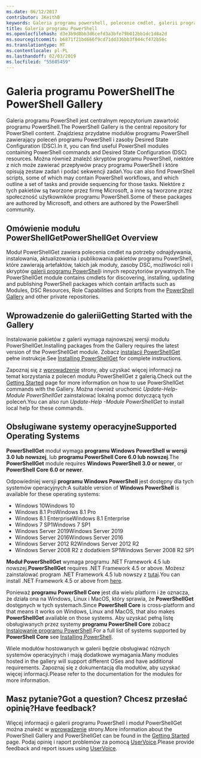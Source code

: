 ```yaml
---
ms.date: 06/12/2017
contributor: JKeithB
keywords: Galeria programu powershell, polecenie cmdlet, galerii programu PowerShell, psget
title: Galeria programu PowerShell
ms.openlocfilehash: d3e3b9d8bb3d6cefd3a3bfe79b012bb1dc1d8a2d
ms.sourcegitcommit: b6871f21bd666f9cd71dd336bb3f844cf472b56c
ms.translationtype: MT
ms.contentlocale: pl-PL
ms.lasthandoff: 02/03/2019
ms.locfileid: "55685459"
---
```

# <a name="the-powershell-gallery"></a><span data-ttu-id="5fed7-103">Galeria programu PowerShell</span><span class="sxs-lookup"><span data-stu-id="5fed7-103">The PowerShell Gallery</span></span>

<span data-ttu-id="5fed7-104">Galeria programu PowerShell jest centralnym repozytorium zawartość programu PowerShell.</span><span class="sxs-lookup"><span data-stu-id="5fed7-104">The PowerShell Gallery is the central repository for PowerShell content.</span></span> <span data-ttu-id="5fed7-105">Znajdziesz przydatne modułów programu PowerShell zawierający poleceń programu PowerShell i zasoby Desired State Configuration (DSC).</span><span class="sxs-lookup"><span data-stu-id="5fed7-105">In it, you can find useful PowerShell modules containing PowerShell commands and Desired State Configuration (DSC) resources.</span></span>
<span data-ttu-id="5fed7-106">Można również znaleźć skryptów programu PowerShell, niektóre z nich może zawierać przepływów pracy programu PowerShell i które opisują zestaw zadań i podać sekwencji zadań.</span><span class="sxs-lookup"><span data-stu-id="5fed7-106">You can also find PowerShell scripts, some of which may contain PowerShell workflows, and which outline a set of tasks and provide sequencing for those tasks.</span></span> <span data-ttu-id="5fed7-107">Niektóre z tych pakietów są tworzone przez firmę Microsoft, a inne są tworzone przez społeczność użytkowników programu PowerShell.</span><span class="sxs-lookup"><span data-stu-id="5fed7-107">Some of these packages are authored by Microsoft, and others are authored by the PowerShell community.</span></span>

## <a name="powershellget-overview"></a><span data-ttu-id="5fed7-108">Omówienie modułu PowerShellGet</span><span class="sxs-lookup"><span data-stu-id="5fed7-108">PowerShellGet Overview</span></span>

<span data-ttu-id="5fed7-109">Moduł PowerShellGet zawiera polecenia cmdlet na potrzeby odnajdywania, instalowania, aktualizowania i publikowania pakietów programu PowerShell, które zawierają artefaktów, takich jak moduły, zasoby DSC, możliwości roli i skryptów [galerii programu PowerShell](https://www.PowerShellGallery.com)i innych repozytoriów prywatnych.</span><span class="sxs-lookup"><span data-stu-id="5fed7-109">The PowerShellGet module contains cmdlets for discovering, installing, updating and publishing PowerShell packages which contain artifacts such as Modules, DSC Resources, Role Capabilities and Scripts from the [PowerShell Gallery](https://www.PowerShellGallery.com) and other private repositories.</span></span>

## <a name="getting-started-with-the-gallery"></a><span data-ttu-id="5fed7-110">Wprowadzenie do galerii</span><span class="sxs-lookup"><span data-stu-id="5fed7-110">Getting Started with the Gallery</span></span>

<span data-ttu-id="5fed7-111">Instalowanie pakietów z galerii wymaga najnowszej wersji modułu PowerShellGet.</span><span class="sxs-lookup"><span data-stu-id="5fed7-111">Installing packages from the Gallery requires the latest version of the PowerShellGet module.</span></span>
<span data-ttu-id="5fed7-112">Zobacz [instalacji PowerShellGet](installing-psget.md) pełne instrukcje.</span><span class="sxs-lookup"><span data-stu-id="5fed7-112">See [Installing PowerShellGet](installing-psget.md) for complete instructions.</span></span>

<span data-ttu-id="5fed7-113">Zapoznaj się z [wprowadzenie](getting-started.md) strony, aby uzyskać więcej informacji na temat korzystania z poleceń modułu PowerShellGet z galerią.</span><span class="sxs-lookup"><span data-stu-id="5fed7-113">Check out the [Getting Started](getting-started.md) page for more information on how to use PowerShellGet commands with the Gallery.</span></span> <span data-ttu-id="5fed7-114">Można również uruchomić *Update-Help-Module PowerShellGet* zainstalować lokalną pomoc dotyczącą tych poleceń.</span><span class="sxs-lookup"><span data-stu-id="5fed7-114">You can also run *Update-Help -Module PowerShellGet* to install local help for these commands.</span></span>

## <a name="supported-operating-systems"></a><span data-ttu-id="5fed7-115">Obsługiwane systemy operacyjne</span><span class="sxs-lookup"><span data-stu-id="5fed7-115">Supported Operating Systems</span></span>

<span data-ttu-id="5fed7-116">**PowerShellGet** moduł wymaga **programu Windows PowerShell w wersji 3.0 lub nowszej**, lub **programu PowerShell Core 6.0 lub nowszej**.</span><span class="sxs-lookup"><span data-stu-id="5fed7-116">The **PowerShellGet** module requires **Windows PowerShell 3.0 or newer**, or **PowerShell Core 6.0 or newer**.</span></span>

<span data-ttu-id="5fed7-117">Odpowiedniej wersji **programu Windows PowerShell** jest dostępny dla tych systemów operacyjnych:</span><span class="sxs-lookup"><span data-stu-id="5fed7-117">A suitable version of **Windows PowerShell** is available for these operating systems:</span></span>

- <span data-ttu-id="5fed7-118">Windows 10</span><span class="sxs-lookup"><span data-stu-id="5fed7-118">Windows 10</span></span>
- <span data-ttu-id="5fed7-119">Windows 8.1 Pro</span><span class="sxs-lookup"><span data-stu-id="5fed7-119">Windows 8.1 Pro</span></span>
- <span data-ttu-id="5fed7-120">Windows 8.1 Enterprise</span><span class="sxs-lookup"><span data-stu-id="5fed7-120">Windows 8.1 Enterprise</span></span>
- <span data-ttu-id="5fed7-121">Windows 7 SP1</span><span class="sxs-lookup"><span data-stu-id="5fed7-121">Windows 7 SP1</span></span>
- <span data-ttu-id="5fed7-122">Windows Server 2019</span><span class="sxs-lookup"><span data-stu-id="5fed7-122">Windows Server 2019</span></span>
- <span data-ttu-id="5fed7-123">Windows Server 2016</span><span class="sxs-lookup"><span data-stu-id="5fed7-123">Windows Server 2016</span></span>
- <span data-ttu-id="5fed7-124">Windows Server 2012 R2</span><span class="sxs-lookup"><span data-stu-id="5fed7-124">Windows Server 2012 R2</span></span>
- <span data-ttu-id="5fed7-125">Windows Server 2008 R2 z dodatkiem SP1</span><span class="sxs-lookup"><span data-stu-id="5fed7-125">Windows Server 2008 R2 SP1</span></span>

<span data-ttu-id="5fed7-126">**Moduł PowerShellGet** wymaga programu .NET Framework 4.5 lub nowszej.</span><span class="sxs-lookup"><span data-stu-id="5fed7-126">**PowerShellGet** requires .NET Framework 4.5 or above.</span></span> <span data-ttu-id="5fed7-127">Możesz zainstalować program .NET Framework 4.5 lub nowszy z [tutaj](https://msdn.microsoft.com/library/5a4x27ek.aspx).</span><span class="sxs-lookup"><span data-stu-id="5fed7-127">You can install .NET Framework 4.5 or above from [here](https://msdn.microsoft.com/library/5a4x27ek.aspx).</span></span>

<span data-ttu-id="5fed7-128">Ponieważ **programu PowerShell Core** jest dla wielu platform i że oznacza, że działa ona na Windows, Linux i MacOS, który sprawia, że **PowerShellGet** dostępnych w tych systemach.</span><span class="sxs-lookup"><span data-stu-id="5fed7-128">Since **PowerShell Core** is cross-platform and that means it works on Windows, Linux and MacOS, that also makes **PowerShellGet** available on those systems.</span></span> <span data-ttu-id="5fed7-129">Aby uzyskać pełną listę obsługiwanych przez systemy **programu PowerShell Core** zobacz [Instalowanie programu PowerShell](/powershell/scripting/setup/installing-powershell).</span><span class="sxs-lookup"><span data-stu-id="5fed7-129">For a full list of systems supported by **PowerShell Core** see [Installing PowerShell](/powershell/scripting/setup/installing-powershell).</span></span>

<span data-ttu-id="5fed7-130">Wiele modułów hostowanych w galerii będzie obsługiwać różnych systemów operacyjnych i mają dodatkowe wymagania.</span><span class="sxs-lookup"><span data-stu-id="5fed7-130">Many modules hosted in the gallery will support different OSes and have additional requirements.</span></span> <span data-ttu-id="5fed7-131">Zapoznaj się z dokumentacją dla modułów, aby uzyskać więcej informacji.</span><span class="sxs-lookup"><span data-stu-id="5fed7-131">Please refer to the documentation for the modules for more information.</span></span>

## <a name="got-a-question-have-feedback"></a><span data-ttu-id="5fed7-132">Masz pytanie?</span><span class="sxs-lookup"><span data-stu-id="5fed7-132">Got a question?</span></span> <span data-ttu-id="5fed7-133">Chcesz przesłać opinię?</span><span class="sxs-lookup"><span data-stu-id="5fed7-133">Have feedback?</span></span>

<span data-ttu-id="5fed7-134">Więcej informacji o galerii programu PowerShell i moduł PowerShellGet można znaleźć w [wprowadzenie](getting-started.md) strony.</span><span class="sxs-lookup"><span data-stu-id="5fed7-134">More information about the PowerShell Gallery and PowerShellGet can be found in the [Getting Started](getting-started.md) page.</span></span> <span data-ttu-id="5fed7-135">Podaj opinię i raport problemów za pomocą [UserVoice](http://windowsserver.uservoice.com/forums/301869-powershell).</span><span class="sxs-lookup"><span data-stu-id="5fed7-135">Please provide feedback and report issues using [UserVoice](http://windowsserver.uservoice.com/forums/301869-powershell).</span></span>
